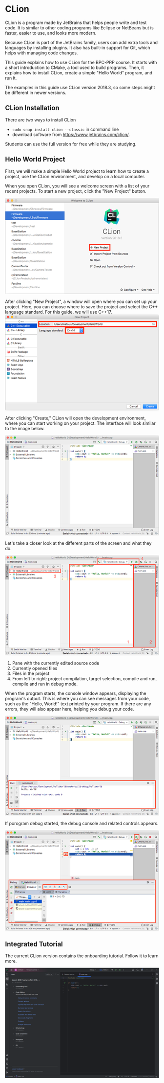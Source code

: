 # CLion

CLion is a program made by JetBrains that helps people write and test code. It is similar to other coding programs like Eclipse or NetBeans but is faster, easier to use, and looks more modern.

Because CLion is part of the JetBrains family, users can add extra tools and languages by installing plugins. It also has built-in support for Git, which helps with managing code changes.

This guide explains how to use CLion for the BPC-PRP course. It starts with a short introduction to CMake, a tool used to build programs. Then, it explains how to install CLion, create a simple "Hello World" program, and run it.

The examples in this guide use CLion version 2018.3, so some steps might be different in newer versions.

## CLion Installation

There are two ways to install CLion
 - `sudo snap install clion --classic` in command line
 - download software from https://www.jetbrains.com/clion/.

Students can use the full version for free while they are studying. 

## Hello World Project

First, we will make a simple Hello World project to learn how to create a project, use the CLion environment, and develop on a local computer.

When you open CLion, you will see a welcome screen with a list of your recent projects. To start a new project, click the "New Project" button.

![Welcome screen](../images/clion_welcome.png)

After clicking "New Project", a window will open where you can set up your project. Here, you can choose where to save the project and select the C++ language standard. For this guide, we will use C++17.
![Creating a project](../images/clion_new_project.png)

After clicking "Create," CLion will open the development environment, where you can start working on your project. The interface will look similar to the image below.

![IDE](../images/clion_home.png)

Let's take a closer look at the different parts of the screen and what they do.

![Clion Controls](../images/clion_controls.png)

1. Pane with the currently edited source code
2. Currently opened files
3. Files in the project
4. From left to right: project compilation, target selection, compile and run, compile and run in debug mode.

When the program starts, the console window appears, displaying the program's output. This is where you can see messages from your code, such as the "Hello, World!" text printed by your program. If there are any errors, they will also appear here, helping you debug your code.

![Program console](../images/clion_program_terminal.png)

If porogram debug started, the debug console and related controls appears.

![IDE description](../images/clion_debug.png)


## Integrated Tutorial

The current CLion version contains the onboarding tutorial. Follow it to learn more.

![CLion Tutorial](../images/clion_tutorial.png)



